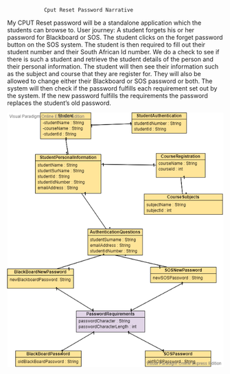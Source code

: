                 Cput Reset Password Narrative

My CPUT Reset password will be a standalone application which the students can browse to.
                User journey:
A student forgets his or her password for Blackboard or SOS.
The student clicks on the forget password button on the SOS system.
The student is then required to fill out their student number and their South African Id number.
We do a check to see if there is such a student and retrieve the student details of the person and their personal information.
The student will then see their information such as the subject and course that they are register for.
They will also be allowed to change either their Blackboard or SOS password or both.
The system will then check if the password fulfills each requirement set out by the system. If the new password fulfills the requirements the password replaces the student’s old password.

![](CPUTResetPassword.png)
